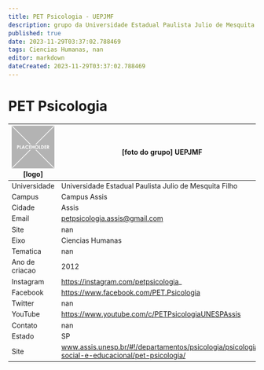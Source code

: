 ```yaml
---
title: PET Psicologia - UEPJMF
description: grupo da Universidade Estadual Paulista Julio de Mesquita Filho
published: true
date: 2023-11-29T03:37:02.788469
tags: Ciencias Humanas, nan
editor: markdown
dateCreated: 2023-11-29T03:37:02.788469
---
```


# PET Psicologia


| ![placeholder.png](/placeholder.png) [logo] | [foto do grupo] UEPJMF         |
| ------------------------------------------- | ------------------------------------------------- |
| Universidade                                | Universidade Estadual Paulista Julio de Mesquita Filho      |
| Campus                                      | Campus Assis            |
| Cidade                                      | Assis             |
| Email                                       | petpsicologia.assis@gmail.com             |
| Site                                        | nan              |
| Eixo                                        | Ciencias Humanas              |
| Tematica                                    | nan          |
| Ano de criacao                              | 2012        |
| Instagram                                   | https://instagram.com/petpsicologia_         |
| Facebook                                    | https://www.facebook.com/PET.Psicologia          |
| Twitter                                     | nan           |
| YouTube                                     | https://www.youtube.com/c/PETPsicologiaUNESPAssis           |
| Contato                                     | nan         |
| Estado                                      |  SP            |
| Site                                        | www.assis.unesp.br/#!/departamentos/psicologia/psicologia-social-e-educacional/pet-psicologia/ |
